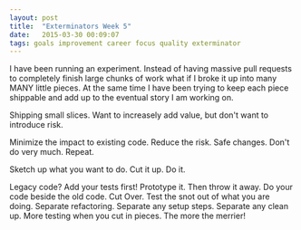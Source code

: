 ```yaml
---
layout: post
title:  "Exterminators Week 5"
date:   2015-03-30 00:09:07
tags: goals improvement career focus quality exterminator
---
```


I have been running an experiment. Instead of having massive pull requests to
completely finish large chunks of work what if I broke it up into many MANY
little pieces. At the same time I have been trying to keep each piece shippable
and add up to the eventual story I am working on.

Shipping small slices. Want to increasely add value, but don't want to introduce risk.

Minimize the impact to existing code.
Reduce the risk. Safe changes.
Don't do very much.
Repeat.

Sketch up what you want to do. Cut it up. Do it.

Legacy code? Add your tests first!
Prototype it. Then throw it away.
Do your code beside the old code. Cut Over.
Test the snot out of what you are doing.
Separate refactoring.
Separate any setup steps.
Separate any clean up.
More testing when you cut in pieces.
The more the merrier!
